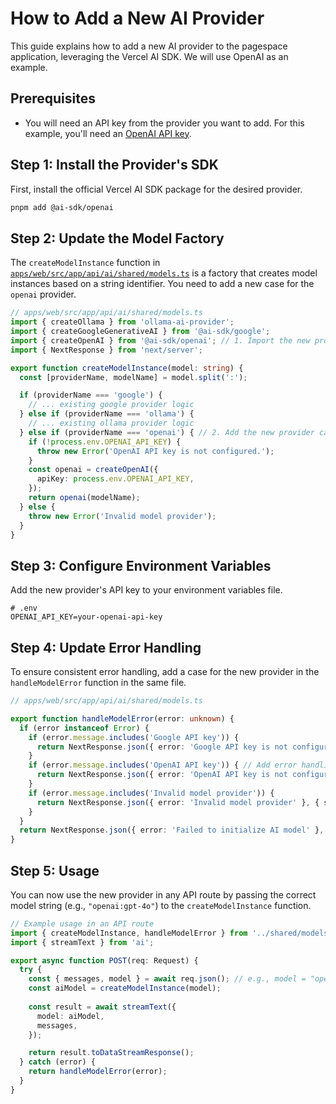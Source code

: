 # How to Add a New AI Provider

This guide explains how to add a new AI provider to the pagespace application, leveraging the Vercel AI SDK. We will use OpenAI as an example.

## Prerequisites

- You will need an API key from the provider you want to add. For this example, you'll need an [OpenAI API key](https://platform.openai.com/api-keys).

## Step 1: Install the Provider's SDK

First, install the official Vercel AI SDK package for the desired provider.

```bash
pnpm add @ai-sdk/openai
```

## Step 2: Update the Model Factory

The `createModelInstance` function in [`apps/web/src/app/api/ai/shared/models.ts`](apps/web/src/app/api/ai/shared/models.ts:9) is a factory that creates model instances based on a string identifier. You need to add a new case for the `openai` provider.

```typescript
// apps/web/src/app/api/ai/shared/models.ts
import { createOllama } from 'ollama-ai-provider';
import { createGoogleGenerativeAI } from '@ai-sdk/google';
import { createOpenAI } from '@ai-sdk/openai'; // 1. Import the new provider
import { NextResponse } from 'next/server';

export function createModelInstance(model: string) {
  const [providerName, modelName] = model.split(':');

  if (providerName === 'google') {
    // ... existing google provider logic
  } else if (providerName === 'ollama') {
    // ... existing ollama provider logic
  } else if (providerName === 'openai') { // 2. Add the new provider case
    if (!process.env.OPENAI_API_KEY) {
      throw new Error('OpenAI API key is not configured.');
    }
    const openai = createOpenAI({
      apiKey: process.env.OPENAI_API_KEY,
    });
    return openai(modelName);
  } else {
    throw new Error('Invalid model provider');
  }
}
```

## Step 3: Configure Environment Variables

Add the new provider's API key to your environment variables file.

```.env
# .env
OPENAI_API_KEY=your-openai-api-key
```

## Step 4: Update Error Handling

To ensure consistent error handling, add a case for the new provider in the `handleModelError` function in the same file.

```typescript
// apps/web/src/app/api/ai/shared/models.ts

export function handleModelError(error: unknown) {
  if (error instanceof Error) {
    if (error.message.includes('Google API key')) {
      return NextResponse.json({ error: 'Google API key is not configured.' }, { status: 500 });
    }
    if (error.message.includes('OpenAI API key')) { // Add error handling for the new provider
      return NextResponse.json({ error: 'OpenAI API key is not configured.' }, { status: 500 });
    }
    if (error.message.includes('Invalid model provider')) {
      return NextResponse.json({ error: 'Invalid model provider' }, { status: 400 });
    }
  }
  return NextResponse.json({ error: 'Failed to initialize AI model' }, { status: 500 });
}
```

## Step 5: Usage

You can now use the new provider in any API route by passing the correct model string (e.g., `"openai:gpt-4o"`) to the `createModelInstance` function.

```typescript
// Example usage in an API route
import { createModelInstance, handleModelError } from '../shared/models';
import { streamText } from 'ai';

export async function POST(req: Request) {
  try {
    const { messages, model } = await req.json(); // e.g., model = "openai:gpt-4o"
    const aiModel = createModelInstance(model);
    
    const result = await streamText({
      model: aiModel,
      messages,
    });

    return result.toDataStreamResponse();
  } catch (error) {
    return handleModelError(error);
  }
}
